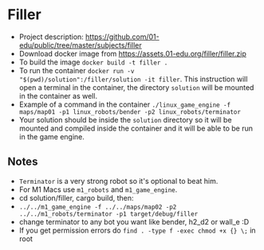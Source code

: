 # Filler
- Project description: https://github.com/01-edu/public/tree/master/subjects/filler
- Download docker image from https://assets.01-edu.org/filler/filler.zip
- To build the image `docker build -t filler .`
- To run the container `docker run -v "$(pwd)/solution":/filler/solution -it filler`. This instruction will open a terminal in the container, the directory `solution` will be mounted in the container as well.
- Example of a command in the container `./linux_game_engine -f maps/map01 -p1 linux_robots/bender -p2 linux_robots/terminator`
- Your solution should be inside the `solution` directory so it will be mounted and compiled inside the container and it will be able to be run in the game engine.

## Notes

- `Terminator` is a very strong robot so it's optional to beat him.
- For M1 Macs use `m1_robots` and `m1_game_engine`.
- cd solution/filler, cargo build, then:
- `../../m1_game_engine -f ../../maps/map02 -p2 ../../m1_robots/terminator -p1 target/debug/filler`
- change terminator to any bot you want like bender, h2_d2 or wall_e :D
- If you get permission errors do `find . -type f -exec chmod +x {} \;` in root

